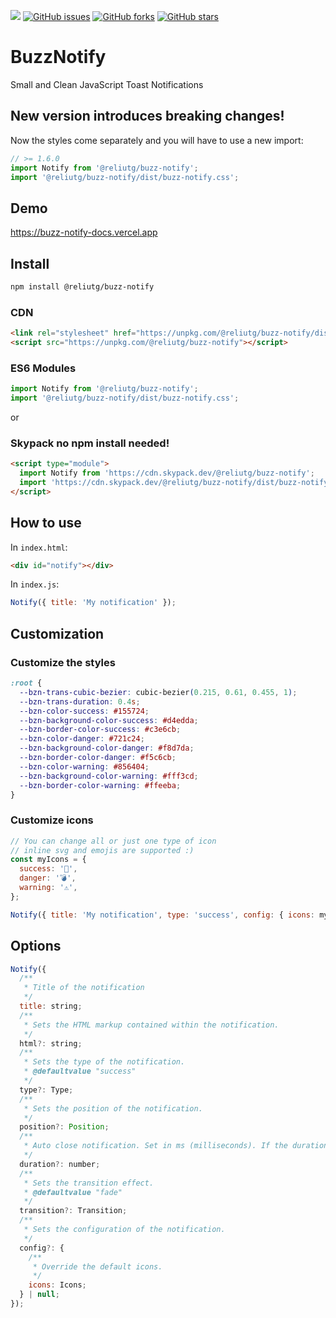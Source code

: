 [![](https://img.shields.io/jsdelivr/npm/hm/@reliutg/buzz-notify)](https://www.jsdelivr.com/package/npm/@reliutg/buzz-notify) [![GitHub issues](https://img.shields.io/github/issues/eliutgon/buzz-notify)](https://github.com/eliutgon/buzz-notify/issues) [![GitHub forks](https://img.shields.io/github/forks/eliutgon/buzz-notify)](https://github.com/eliutgon/buzz-notify/network) [![GitHub stars](https://img.shields.io/github/stars/eliutgon/buzz-notify)](https://github.com/eliutgon/buzz-notify/stargazers)

# BuzzNotify

Small and Clean JavaScript Toast Notifications

## New version introduces breaking changes!

Now the styles come separately and you will have to use a new import:

```js
// >= 1.6.0
import Notify from '@reliutg/buzz-notify';
import '@reliutg/buzz-notify/dist/buzz-notify.css';
```

## Demo

https://buzz-notify-docs.vercel.app

## Install

```bash
npm install @reliutg/buzz-notify
```

### CDN

```html
<link rel="stylesheet" href="https://unpkg.com/@reliutg/buzz-notify/dist/buzz-notify.css" />
<script src="https://unpkg.com/@reliutg/buzz-notify"></script>
```

### ES6 Modules

```js
import Notify from '@reliutg/buzz-notify';
import '@reliutg/buzz-notify/dist/buzz-notify.css';
```

or

### Skypack no npm install needed!

```html
<script type="module">
  import Notify from 'https://cdn.skypack.dev/@reliutg/buzz-notify';
  import 'https://cdn.skypack.dev/@reliutg/buzz-notify/dist/buzz-notify.css';
</script>
```

## How to use

In `index.html`:

```html
<div id="notify"></div>
```

In `index.js`:

```javascript
Notify({ title: 'My notification' });
```

## Customization

### Customize the styles

```css
:root {
  --bzn-trans-cubic-bezier: cubic-bezier(0.215, 0.61, 0.455, 1);
  --bzn-trans-duration: 0.4s;
  --bzn-color-success: #155724;
  --bzn-background-color-success: #d4edda;
  --bzn-border-color-success: #c3e6cb;
  --bzn-color-danger: #721c24;
  --bzn-background-color-danger: #f8d7da;
  --bzn-border-color-danger: #f5c6cb;
  --bzn-color-warning: #856404;
  --bzn-background-color-warning: #fff3cd;
  --bzn-border-color-warning: #ffeeba;
}
```

### Customize icons

```js
// You can change all or just one type of icon
// inline svg and emojis are supported :)
const myIcons = {
  success: '🎉',
  danger: '💣',
  warning: '⚠️',
};

Notify({ title: 'My notification', type: 'success', config: { icons: myIcons } });
```

## Options

```javascript
Notify({
  /**
   * Title of the notification
   */
  title: string;
  /**
   * Sets the HTML markup contained within the notification.
   */
  html?: string;
  /**
   * Sets the type of the notification.
   * @defaultvalue "success"
   */
  type?: Type;
  /**
   * Sets the position of the notification.
   */
  position?: Position;
  /**
   * Auto close notification. Set in ms (milliseconds). If the duration is a negative number, the notification will not be removed.
   */
  duration?: number;
  /**
   * Sets the transition effect.
   * @defaultvalue "fade"
   */
  transition?: Transition;
  /**
   * Sets the configuration of the notification.
   */
  config?: {
    /**
     * Override the default icons.
     */
    icons: Icons;
  } | null;
});
```
